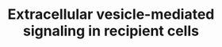 ---
annotations:
- id: DOID:863
  type: Disease Ontology
  value: nervous system disease
- id: PW:0000003
  parent: signaling pathway
  type: Pathway Ontology
  value: signaling pathway
- id: DOID:162
  parent: disease of cellular proliferation
  type: Disease Ontology
  value: cancer
authors:
- Khanspers
- AlexanderPico
- Zari
- Susan
- Eweitz
citedin: ''
communities:
- ExRNA
- ONTOX
description: Protein sorting during formation of multivesicular bodies results in
  packaging of key molecules in exosomes. Exosomes bound-signaling ligands once released
  from host cells interacts with the receptors on the recipient cells to induce downstream
  signaling cascades pivotal in the initiation and progression of cancer. This horizontal
  transfer of proteomic content of exosomes can mediate signaling pathways including
  Wnt, PI3K and TGF-beta in recipient cells.  Proteins on this pathway have targeted
  assays available via the [CPTAC Assay Portal](https://assays.cancer.gov/available_assays?wp_id=WP2870).
last-edited: 2025-03-03
ndex: 1dc644ad-8b66-11eb-9e72-0ac135e8bacf
organisms:
- Homo sapiens
redirect_from:
- /index.php/Pathway:WP2870
- /instance/WP2870
- /instance/WP2870_r137159
revision: r137159
schema-jsonld:
- '@context': https://schema.org/
  '@id': https://wikipathways.github.io/pathways/WP2870.html
  '@type': Dataset
  creator:
    '@type': Organization
    name: WikiPathways
  description: Protein sorting during formation of multivesicular bodies results in
    packaging of key molecules in exosomes. Exosomes bound-signaling ligands once
    released from host cells interacts with the receptors on the recipient cells to
    induce downstream signaling cascades pivotal in the initiation and progression
    of cancer. This horizontal transfer of proteomic content of exosomes can mediate
    signaling pathways including Wnt, PI3K and TGF-beta in recipient cells.  Proteins
    on this pathway have targeted assays available via the [CPTAC Assay Portal](https://assays.cancer.gov/available_assays?wp_id=WP2870).
  keywords:
  - AKT1
  - APC
  - AXIN1
  - CD133
  - CTNNB1
  - DKK4
  - EGFR
  - ERBB2
  - HGF
  - HGFR
  - HRAS
  - KRAS
  - MFGE8
  - MTOR
  - NRAS
  - PI3K
  - RAF1
  - RTK
  - SMAD2
  - SMAD3
  - SMAD4
  - TGFA
  - TGFB1
  - TGFB2
  - TGFB3
  - TGFBR1
  - TGFBR2
  - TGFBR3
  - TSPAN8
  - WNT3A
  - WNT5A
  license: CC0
  name: Extracellular vesicle-mediated signaling in recipient cells
seo: CreativeWork
title: Extracellular vesicle-mediated signaling in recipient cells
wpid: WP2870
---